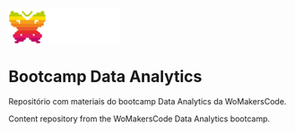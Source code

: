 <img src="./img/womakerscode.png" width="200">
<br>

# Bootcamp Data Analytics

Repositório com materiais do bootcamp Data Analytics da WoMakersCode.

Content repository from the WoMakersCode Data Analytics bootcamp.
